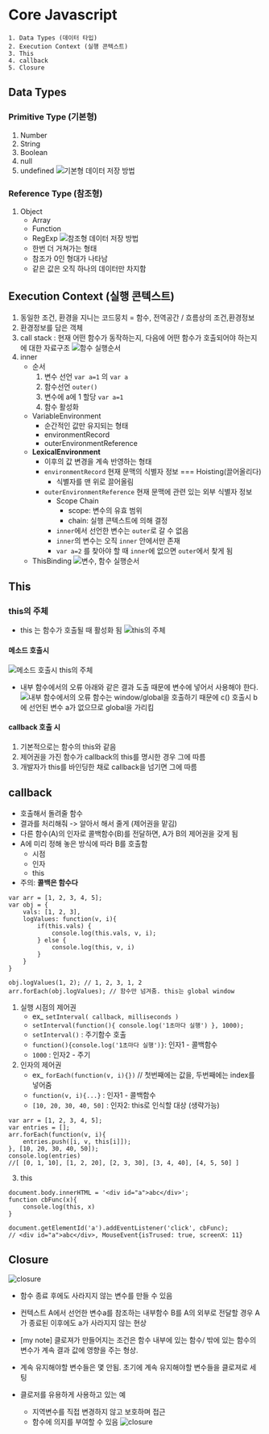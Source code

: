 # Core Javascript

```
1. Data Types (데이터 타입)
2. Execution Context (실행 콘텍스트)
3. This
4. callback 
5. Closure
```

## Data Types
### Primitive Type (기본형)
1. Number
2. String
3. Boolean
4. null
5. undefined
![기본형 데이터 저장 방법](./images/javascript_primitive.jpg)
### Reference Type (참조형)
1. Object
    * Array
    * Function
    * RegExp
    ![참조형 데이터 저장 방법](./images/javascript_reference.jpg)
    * 한번 더 거쳐가는 형태
    * 참조가 0인 형대가 나타남
    * 같은 값은 오직 하나의 데이터만 차지함

## Execution Context (실행 콘텍스트)
1. 동일한 조건, 환경을 지니는 코드뭉치 = 함수, 전역공간 / 흐름상의 조건,환경정보
2. 환경정보를 담은 객체
3. call stack : 현재 어떤 함수가 동작하는지, 다음에 어떤 함수가 호출되어야 하는지에 대한 자료구조
![함수 실행순서](./images/javascript_stack.jpg)
4. inner
    * 순서 
        1. 변수 선언 `var a=1` 의 `var a`
        2. 함수선언 `outer()`
        3. 변수에 a에 1 할당 `var a=1`
        4. 함수 활성화 
    * VariableEnvironment 
        * 순간적인 값만 유지되는 형태
        * environmentRecord
        * outerEnvironmentReference
    * **LexicalEnvironment**
        * 이후의 값 변경을 계속 반영하는 형태
        * `environmentRecord` 현재 문맥의 식별자 정보 === Hoisting(끌어올리다)
            * 식별자를 맨 위로 끌어올림
        * `outerEnvironmentReference` 현재 문맥에 관련 있는 외부 식별자 정보
            * Scope Chain
                * scope: 변수의 유효 범위
                * chain: 실행 콘텍스트에 의해 결정
            * `inner`에서 선언한 변수는 `outer`로 갈 수 없음
            * `inner`의 변수는 오직 `inner` 안에서만 존재
            * `var a=2` 를 찾아야 할 때 `inner`에 없으면 `outer`에서 찾게 됨
    * ThisBinding
![변수, 함수 실행순서](./images/javascript_order.jpg)

## This
### this의 주체
* this 는 함수가 호출될 때 활성화 됨
![this의 주체](./images/this_3.jpg)

#### 메소드 호출시
![메소드 호출시 this의 주체](./images/this_1.jpg)

* 내부 함수에서의 오류
아래와 같은 결과 도출 때문에 변수에 넣어서 사용해야 한다.
![내부 함수에서의 오류](./images/this_2.jpg)
함수는 window/global을 호출하기 때문에 c() 호출시 b에 선언된 변수 a가 없으므로 global을 가리킴

#### callback 호출 시
1. 기본적으로는 함수의 this와 같음
2. 제어권을 가진 함수가 callback의 this를 명시한 경우 그에 따름
3. 개발자가 this를 바인딩한 채로 callback을 넘기면 그에 따름

## callback
* 호출해서 돌려줄 함수
* 결과를 처리해줘 -> 알아서 해서 줄게 (제어권을 맡김)
* 다른 함수(A)의 인자로 콜백함수(B)를 전달하면, A가 B의 제어권을 갖게 됨
* A에 미리 정해 놓은 방식에 따라 B를 호출함
    * 시점
    * 인자
    * this
* 주의: **콜백은 함수다**
```
var arr = [1, 2, 3, 4, 5];
var obj = {
    vals: [1, 2, 3],
    logValues: function(v, i){
        if(this.vals) {
            console.log(this.vals, v, i);
        } else {
            console.log(this, v, i)
        }
    }
}

obj.logValues(1, 2); // 1, 2, 3, 1, 2
arr.forEach(obj.logValues); // 함수만 넘겨줌. this는 global window
```

1. 실행 시점의 제어권
    * ex_ `setInterval( callback, milliseconds )`
    * `setInterval(function(){ console.log('1초마다 실행') }, 1000);`
    * `setInterval()` : 주기함수 호출
    * `function(){console.log('1초마다 실행')}`: 인자1 - 콜백함수
    * `1000` : 인자2 - 주기
2. 인자의 제어권
    * ex_ `forEach(function(v, i){})` // 첫번째에는 값을, 두번째에는 index를 넣어줌
    * `function(v, i){...}` : 인자1 - 콜백함수
    * `[10, 20, 30, 40, 50]` : 인자2: this로 인식할 대상 (생략가능)
```
var arr = [1, 2, 3, 4, 5];
var entries = [];
arr.forEach(function(v, i){
    entries.push([i, v, this[i]]);
}, [10, 20, 30, 40, 50]);
console.log(entries)
//[ [0, 1, 10], [1, 2, 20], [2, 3, 30], [3, 4, 40], [4, 5, 50] ]
```
3. this
```
document.body.innerHTML = '<div id="a">abc</div>';
function cbFunc(x){
    console.log(this, x)
}

document.getElementId('a').addEventListener('click', cbFunc);
// <div id="a">abc</div>, MouseEvent{isTrused: true, screenX: 11}
```

## Closure
![closure](./images/closure1.jpg)
* 함수 종료 후에도 사라지지 않는 변수를 만들 수 있음
* 컨텍스트 A에서 선언한 변수a를 참조하는 내부함수 B를 A의 외부로 전달할 경우 A가 종료된 이후에도 a가 사라지지 않는 현상
* [my note] 클로져가 만들어지는 조건은 함수 내부에 있는 함수/ 밖에 있는 함수의 변수가 계속 결과 값에 영향을 주는 형상. 
* 계속 유지해야할 변수들은 몇 안됨. 초기에 계속 유지해야할 변수들을 클로져로 세팅

* 클로저를 유용하게 사용하고 있는 예 
    * 지역변수를 직접 변경하지 않고 보호하며 접근
    * 함수에 의지를 부여할 수 있음
![closure](./images/closure2.jpg)
